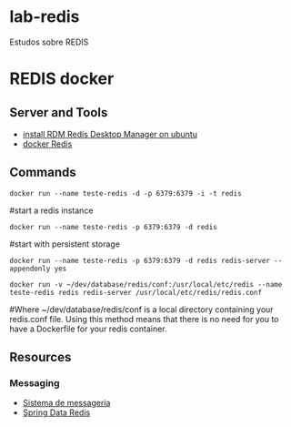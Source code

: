 # lab-redis
Estudos sobre REDIS

# REDIS docker

## Server and Tools
* [install RDM Redis Desktop Manager on ubuntu](https://snapcraft.io/install/redis-desktop-manager/ubuntu)
* [docker Redis](https://hub.docker.com/_/redis)


## Commands

```
docker run --name teste-redis -d -p 6379:6379 -i -t redis
```

#start a redis instance
```
docker run --name teste-redis -p 6379:6379 -d redis
```

#start with persistent storage
```
docker run --name teste-redis -p 6379:6379 -d redis redis-server --appendonly yes
```
```
docker run -v ~/dev/database/redis/conf:/usr/local/etc/redis --name teste-redis redis redis-server /usr/local/etc/redis/redis.conf
```

#Where ~/dev/database/redis/conf is a local directory containing your redis.conf file. Using this method means that there is no need for you to have a Dockerfile for your redis container.

## Resources

### Messaging

* [Sistema de messageria](https://spring.io/guides/gs/messaging-redis/)
* [Spring Data Redis](https://www.baeldung.com/spring-data-redis-tutorial)
